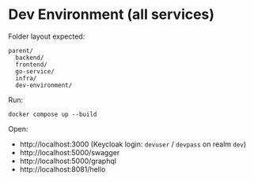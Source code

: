 # Dev Environment (all services)

Folder layout expected:
```
parent/
  backend/
  frontend/
  go-service/
  infra/
  dev-environment/
```

Run:
```
docker compose up --build
```

Open:
- http://localhost:3000  (Keycloak login: `devuser` / `devpass` on realm `dev`)
- http://localhost:5000/swagger
- http://localhost:5000/graphql
- http://localhost:8081/hello
